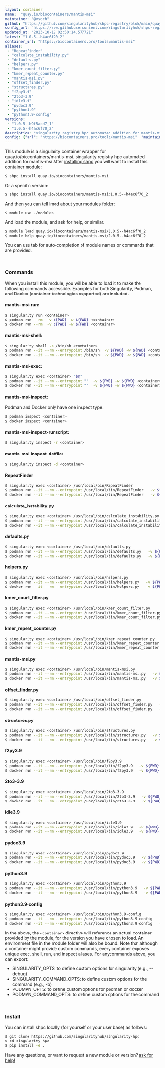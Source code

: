 ```yaml
---
layout: container
name:  "quay.io/biocontainers/mantis-msi"
maintainer: "@vsoch"
github: "https://github.com/singularityhub/shpc-registry/blob/main/quay.io/biocontainers/mantis-msi/container.yaml"
config_url: "https://raw.githubusercontent.com/singularityhub/shpc-registry/main/quay.io/biocontainers/mantis-msi/container.yaml"
updated_at: "2023-10-12 02:50:14.577721"
latest: "1.0.5--h4ac6f70_2"
container_url: "https://biocontainers.pro/tools/mantis-msi"
aliases:
 - "RepeatFinder"
 - "calculate_instability.py"
 - "defaults.py"
 - "helpers.py"
 - "kmer_count_filter.py"
 - "kmer_repeat_counter.py"
 - "mantis-msi.py"
 - "offset_finder.py"
 - "structures.py"
 - "f2py3.9"
 - "2to3-3.9"
 - "idle3.9"
 - "pydoc3.9"
 - "python3.9"
 - "python3.9-config"
versions:
 - "1.0.5--h9f5acd7_1"
 - "1.0.5--h4ac6f70_2"
description: "singularity registry hpc automated addition for mantis-msi"
config: {"url": "https://biocontainers.pro/tools/mantis-msi", "maintainer": "@vsoch", "description": "singularity registry hpc automated addition for mantis-msi", "latest": {"1.0.5--h4ac6f70_2": "sha256:1da39792943b1715d2fecc6af2eff995e8cec9b655a414bddaaf2a7e70c6e3ca"}, "tags": {"1.0.5--h9f5acd7_1": "sha256:3ec10ef4f1902d683b23824feed778db95dfacc6115ebeada5e50f968f05b28a", "1.0.5--h4ac6f70_2": "sha256:1da39792943b1715d2fecc6af2eff995e8cec9b655a414bddaaf2a7e70c6e3ca"}, "docker": "quay.io/biocontainers/mantis-msi", "aliases": {"RepeatFinder": "/usr/local/bin/RepeatFinder", "calculate_instability.py": "/usr/local/bin/calculate_instability.py", "defaults.py": "/usr/local/bin/defaults.py", "helpers.py": "/usr/local/bin/helpers.py", "kmer_count_filter.py": "/usr/local/bin/kmer_count_filter.py", "kmer_repeat_counter.py": "/usr/local/bin/kmer_repeat_counter.py", "mantis-msi.py": "/usr/local/bin/mantis-msi.py", "offset_finder.py": "/usr/local/bin/offset_finder.py", "structures.py": "/usr/local/bin/structures.py", "f2py3.9": "/usr/local/bin/f2py3.9", "2to3-3.9": "/usr/local/bin/2to3-3.9", "idle3.9": "/usr/local/bin/idle3.9", "pydoc3.9": "/usr/local/bin/pydoc3.9", "python3.9": "/usr/local/bin/python3.9", "python3.9-config": "/usr/local/bin/python3.9-config"}}
---
```


This module is a singularity container wrapper for quay.io/biocontainers/mantis-msi.
singularity registry hpc automated addition for mantis-msi
After [installing shpc](#install) you will want to install this container module:


```bash
$ shpc install quay.io/biocontainers/mantis-msi
```

Or a specific version:

```bash
$ shpc install quay.io/biocontainers/mantis-msi:1.0.5--h4ac6f70_2
```

And then you can tell lmod about your modules folder:

```bash
$ module use ./modules
```

And load the module, and ask for help, or similar.

```bash
$ module load quay.io/biocontainers/mantis-msi/1.0.5--h4ac6f70_2
$ module help quay.io/biocontainers/mantis-msi/1.0.5--h4ac6f70_2
```

You can use tab for auto-completion of module names or commands that are provided.

<br>

### Commands

When you install this module, you will be able to load it to make the following commands accessible.
Examples for both Singularity, Podman, and Docker (container technologies supported) are included.

#### mantis-msi-run:

```bash
$ singularity run <container>
$ podman run --rm  -v ${PWD} -w ${PWD} <container>
$ docker run --rm  -v ${PWD} -w ${PWD} <container>
```

#### mantis-msi-shell:

```bash
$ singularity shell -s /bin/sh <container>
$ podman run --it --rm --entrypoint /bin/sh  -v ${PWD} -w ${PWD} <container>
$ docker run --it --rm --entrypoint /bin/sh  -v ${PWD} -w ${PWD} <container>
```

#### mantis-msi-exec:

```bash
$ singularity exec <container> "$@"
$ podman run --it --rm --entrypoint ""  -v ${PWD} -w ${PWD} <container> "$@"
$ docker run --it --rm --entrypoint ""  -v ${PWD} -w ${PWD} <container> "$@"
```

#### mantis-msi-inspect:

Podman and Docker only have one inspect type.

```bash
$ podman inspect <container>
$ docker inspect <container>
```

#### mantis-msi-inspect-runscript:

```bash
$ singularity inspect -r <container>
```

#### mantis-msi-inspect-deffile:

```bash
$ singularity inspect -d <container>
```


#### RepeatFinder

```bash
$ singularity exec <container> /usr/local/bin/RepeatFinder
$ podman run --it --rm --entrypoint /usr/local/bin/RepeatFinder   -v ${PWD} -w ${PWD} <container> -c " $@"
$ docker run --it --rm --entrypoint /usr/local/bin/RepeatFinder   -v ${PWD} -w ${PWD} <container> -c " $@"
```


#### calculate_instability.py

```bash
$ singularity exec <container> /usr/local/bin/calculate_instability.py
$ podman run --it --rm --entrypoint /usr/local/bin/calculate_instability.py   -v ${PWD} -w ${PWD} <container> -c " $@"
$ docker run --it --rm --entrypoint /usr/local/bin/calculate_instability.py   -v ${PWD} -w ${PWD} <container> -c " $@"
```


#### defaults.py

```bash
$ singularity exec <container> /usr/local/bin/defaults.py
$ podman run --it --rm --entrypoint /usr/local/bin/defaults.py   -v ${PWD} -w ${PWD} <container> -c " $@"
$ docker run --it --rm --entrypoint /usr/local/bin/defaults.py   -v ${PWD} -w ${PWD} <container> -c " $@"
```


#### helpers.py

```bash
$ singularity exec <container> /usr/local/bin/helpers.py
$ podman run --it --rm --entrypoint /usr/local/bin/helpers.py   -v ${PWD} -w ${PWD} <container> -c " $@"
$ docker run --it --rm --entrypoint /usr/local/bin/helpers.py   -v ${PWD} -w ${PWD} <container> -c " $@"
```


#### kmer_count_filter.py

```bash
$ singularity exec <container> /usr/local/bin/kmer_count_filter.py
$ podman run --it --rm --entrypoint /usr/local/bin/kmer_count_filter.py   -v ${PWD} -w ${PWD} <container> -c " $@"
$ docker run --it --rm --entrypoint /usr/local/bin/kmer_count_filter.py   -v ${PWD} -w ${PWD} <container> -c " $@"
```


#### kmer_repeat_counter.py

```bash
$ singularity exec <container> /usr/local/bin/kmer_repeat_counter.py
$ podman run --it --rm --entrypoint /usr/local/bin/kmer_repeat_counter.py   -v ${PWD} -w ${PWD} <container> -c " $@"
$ docker run --it --rm --entrypoint /usr/local/bin/kmer_repeat_counter.py   -v ${PWD} -w ${PWD} <container> -c " $@"
```


#### mantis-msi.py

```bash
$ singularity exec <container> /usr/local/bin/mantis-msi.py
$ podman run --it --rm --entrypoint /usr/local/bin/mantis-msi.py   -v ${PWD} -w ${PWD} <container> -c " $@"
$ docker run --it --rm --entrypoint /usr/local/bin/mantis-msi.py   -v ${PWD} -w ${PWD} <container> -c " $@"
```


#### offset_finder.py

```bash
$ singularity exec <container> /usr/local/bin/offset_finder.py
$ podman run --it --rm --entrypoint /usr/local/bin/offset_finder.py   -v ${PWD} -w ${PWD} <container> -c " $@"
$ docker run --it --rm --entrypoint /usr/local/bin/offset_finder.py   -v ${PWD} -w ${PWD} <container> -c " $@"
```


#### structures.py

```bash
$ singularity exec <container> /usr/local/bin/structures.py
$ podman run --it --rm --entrypoint /usr/local/bin/structures.py   -v ${PWD} -w ${PWD} <container> -c " $@"
$ docker run --it --rm --entrypoint /usr/local/bin/structures.py   -v ${PWD} -w ${PWD} <container> -c " $@"
```


#### f2py3.9

```bash
$ singularity exec <container> /usr/local/bin/f2py3.9
$ podman run --it --rm --entrypoint /usr/local/bin/f2py3.9   -v ${PWD} -w ${PWD} <container> -c " $@"
$ docker run --it --rm --entrypoint /usr/local/bin/f2py3.9   -v ${PWD} -w ${PWD} <container> -c " $@"
```


#### 2to3-3.9

```bash
$ singularity exec <container> /usr/local/bin/2to3-3.9
$ podman run --it --rm --entrypoint /usr/local/bin/2to3-3.9   -v ${PWD} -w ${PWD} <container> -c " $@"
$ docker run --it --rm --entrypoint /usr/local/bin/2to3-3.9   -v ${PWD} -w ${PWD} <container> -c " $@"
```


#### idle3.9

```bash
$ singularity exec <container> /usr/local/bin/idle3.9
$ podman run --it --rm --entrypoint /usr/local/bin/idle3.9   -v ${PWD} -w ${PWD} <container> -c " $@"
$ docker run --it --rm --entrypoint /usr/local/bin/idle3.9   -v ${PWD} -w ${PWD} <container> -c " $@"
```


#### pydoc3.9

```bash
$ singularity exec <container> /usr/local/bin/pydoc3.9
$ podman run --it --rm --entrypoint /usr/local/bin/pydoc3.9   -v ${PWD} -w ${PWD} <container> -c " $@"
$ docker run --it --rm --entrypoint /usr/local/bin/pydoc3.9   -v ${PWD} -w ${PWD} <container> -c " $@"
```


#### python3.9

```bash
$ singularity exec <container> /usr/local/bin/python3.9
$ podman run --it --rm --entrypoint /usr/local/bin/python3.9   -v ${PWD} -w ${PWD} <container> -c " $@"
$ docker run --it --rm --entrypoint /usr/local/bin/python3.9   -v ${PWD} -w ${PWD} <container> -c " $@"
```


#### python3.9-config

```bash
$ singularity exec <container> /usr/local/bin/python3.9-config
$ podman run --it --rm --entrypoint /usr/local/bin/python3.9-config   -v ${PWD} -w ${PWD} <container> -c " $@"
$ docker run --it --rm --entrypoint /usr/local/bin/python3.9-config   -v ${PWD} -w ${PWD} <container> -c " $@"
```



In the above, the `<container>` directive will reference an actual container provided
by the module, for the version you have chosen to load. An environment file in the
module folder will also be bound. Note that although a container
might provide custom commands, every container exposes unique exec, shell, run, and
inspect aliases. For anycommands above, you can export:

 - SINGULARITY_OPTS: to define custom options for singularity (e.g., --debug)
 - SINGULARITY_COMMAND_OPTS: to define custom options for the command (e.g., -b)
 - PODMAN_OPTS: to define custom options for podman or docker
 - PODMAN_COMMAND_OPTS: to define custom options for the command

<br>

### Install

You can install shpc locally (for yourself or your user base) as follows:

```bash
$ git clone https://github.com/singularityhub/singularity-hpc
$ cd singularity-hpc
$ pip install -e .
```

Have any questions, or want to request a new module or version? [ask for help!](https://github.com/singularityhub/singularity-hpc/issues)
